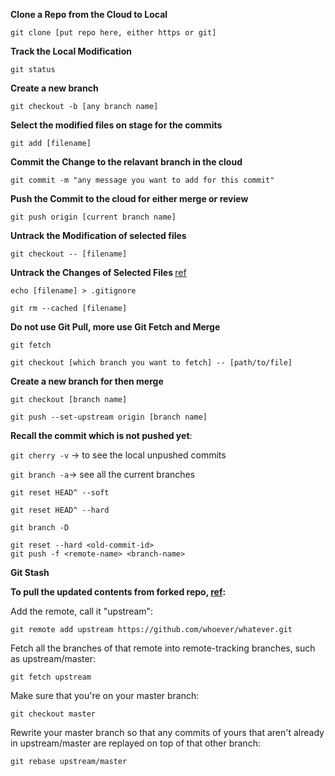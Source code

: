 **Clone a Repo from the Cloud to Local**

`git clone [put repo here, either https or git]` 

**Track the Local Modification**

`git status`

**Create a new branch**

`git checkout -b [any branch name]` 

**Select the modified files on stage for the commits**

`git add [filename]`

**Commit the Change to the relavant branch in the cloud**

`git commit -m "any message you want to add for this commit"` 

**Push the Commit to the cloud for either merge or review**

`git push origin [current branch name]` 

**Untrack the Modification of selected files <Single time>**

`git checkout -- [filename]`

**Untrack the Changes of Selected Files <Permantly>** [ref](https://docs.microsoft.com/en-us/azure/devops/repos/git/ignore-files?view=azure-devops&tabs=visual-studio)

``echo [filename] > .gitignore``

`git rm --cached [filename]`



**Do not use Git Pull, more use Git Fetch and Merge**

`git fetch`

`git checkout [which branch you want to fetch] -- [path/to/file]`



**Create a new branch for then merge**

`git checkout [branch name]`

`git push --set-upstream origin [branch name]`



**Recall the commit which is not pushed yet**:

`git cherry -v` -> to see the local unpushed commits





`git branch -a`-> see all the current branches

`git reset HEAD^ --soft`  

`git reset HEAD^ --hard`



`git branch -D`



```
git reset --hard <old-commit-id>
git push -f <remote-name> <branch-name>
```



**Git Stash**





**To pull the updated contents from forked repo, [ref](https://stackoverflow.com/questions/7244321/how-do-i-update-a-github-forked-repository):**

Add the remote, call it "upstream":

`git remote add upstream https://github.com/whoever/whatever.git`

Fetch all the branches of that remote into remote-tracking branches, such as upstream/master:

`git fetch upstream`

Make sure that you're on your master branch:

`git checkout master`

Rewrite your master branch so that any commits of yours that aren't already in upstream/master are replayed on top of that other branch:

`git rebase upstream/master`

